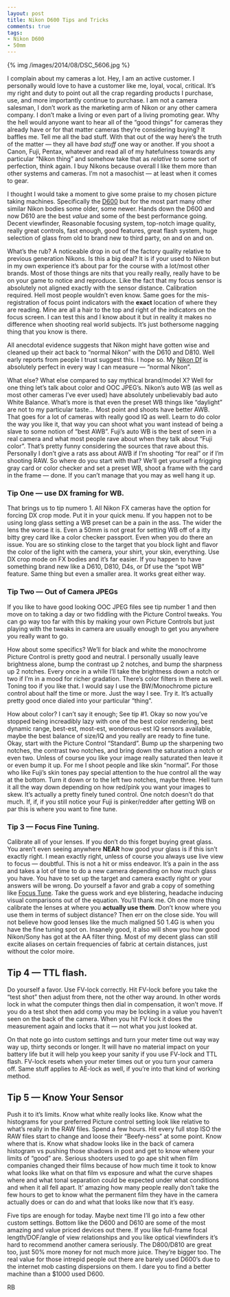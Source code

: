 ```yaml
---
layout: post
title: Nikon D600 Tips and Tricks
comments: true
tags:
- Nikon D600
- 50mm
---
```


{% img /images/2014/08/DSC_5606.jpg %}

I complain about my cameras a lot. Hey, I am an active customer. I personally would love to have a customer like me, loyal, vocal, critical. It’s my right and duty to point out all the crap regarding products I purchase, use, and more importantly continue to purchase. I am not a camera salesman, I don’t work as the marketing arm of Nikon or any other camera company. I don’t make a living or even part of a living promoting gear. Why the hell would anyone want to hear all of the “good things” for cameras they already have or for that matter cameras they’re considering buying? It baffles me. Tell me all the bad stuff. With that out of the way here’s the truth of the matter — they all have *bad stuff* one way or another. If you shoot a Canon, Fuji, Pentax, whatever and read all of my hatefulness towards any particular “Nikon thing” and somehow take that as *relative* to some sort of perfection, think again. I buy Nikons because overall I like them more than other systems and cameras. I’m not a masochist — at least when it comes to gear.

<!--more-->

I thought I would take a moment to give some praise to my chosen picture taking machines. Specifically the [D600](http://www.amazon.com/gp/product/B0099XGZXA/ref=as_li_tl?ie=UTF8&camp=1789&creative=390957&creativeASIN=B0099XGZXA&linkCode=as2&tag=rbde-20) but for the most part many other similar Nikon bodies some older, some newer. Hands down the D600 and now D610 are the best *value* and some of the best performance going. Decent viewfinder, Reasonable focusing system, top-notch image quality, really great controls, fast enough, good features, great flash system, huge selection of glass from old to brand new to third party, on and on and on.

What’s the rub? A noticeable drop in out of the factory quality relative to previous generation Nikons. Is this a big deal? It is if your used to Nikon but in my own experience it’s about par for the course with a lot/most other brands. Most of those things are nits that you really really, really have to be on your game to notice and reproduce. Like the fact that my focus sensor is absolutely not aligned exactly with the sensor distance. Calibration required. Hell most people wouldn’t even know. Same goes for the mis-registration of focus point indicators with the **exact** location of where they are reading. Mine are all a hair to the top and right of the indicators on the focus screen. I can test this and I know about it but in reality it makes no difference when shooting real world subjects. It’s just bothersome nagging thing that you know is there.

All anecdotal evidence suggests that Nikon might have gotten wise and cleaned up their act back to “normal Nikon” with the D610 and D810. Well early reports from people I trust suggest this. I hope so. My [Nikon Df](http://www.amazon.com/gp/product/B00GD1KBLI/ref=as_li_tl?ie=UTF8&camp=1789&creative=390957&creativeASIN=B00GD1KBLI&linkCode=as2&tag=rbde-20) is absolutely perfect in every way I can measure — “normal Nikon”. 

What else? What else compared to say mythical brand/model X? Well for one thing let’s talk about color and OOC JPEG’s. Nikon’s auto WB (as well as most other cameras I’ve ever used) have absolutely unbelievably bad auto White Balance. What’s more is that even the preset WB things like “daylight” are not to my particular taste… Most point and shoots have better AWB. That goes for a lot of cameras with really good IQ as well. Learn to do color the way you like it, that way you can shoot what you want instead of being a slave to some notion of “best AWB”. Fuji’s auto WB is the best of seen in a real camera and what most people rave about when they talk about “Fuji color”. That’s pretty funny considering the sources that rave about this. Personally I don’t give a rats ass about AWB if I’m shooting “for real” or if I’m shooting RAW. So where do you start with that? We’ll get yourself a frigging gray card or color checker and set a preset WB, shoot a frame with the card in the frame — done. If you can’t manage that you may as well hang it up. 

### Tip One — use DX framing for WB.

That brings us to tip numero 1. All Nikon FX cameras have the option for forcing DX crop mode. Put it in your quick menu. If you happen not to be using long glass setting a WB preset can be a pain in the ass. The wider the lens the worse it is. Even a 50mm is not great for setting WB off of a itty bitty grey card like a color checker passport. Even when you do there an issue. You are so stinking close to the target that you block light and flavor the color of the light with the camera, your shirt, your skin, everything. Use DX crop mode on FX bodies and it’s far easier. If you happen to have something brand new like a D610, D810, D4s, or Df use the “spot WB” feature. Same thing but even a smaller area. It works great either way.

### Tip Two — Out of Camera JPEGs

If you like to have good looking OOC JPEG files see tip number 1 and then move on to taking a day or two fiddling with the Picture Control tweaks. You can go way too far with this by making your own Picture Controls but just playing with the tweaks in camera are usually enough to get you anywhere you really want to go. 

How about some specifics? We’ll for black and white the monochrome Picture Control is pretty good and neutral. I personally usually leave brightness alone, bump the contrast up 2 notches, and bump the sharpness up 2 notches. Every once in a while I’ll take the brightness down a notch or two if I’m in a mood for richer gradation. There’s color filters in there as well. Toning too if you like that. I would say I use the BW/Monochrome picture control about half the time or more. Just the way I see. Try it. It’s actually pretty good once dialed into your particular “thing”. 

How about color? I can’t say it enough; See tip #1. Okay so now you’ve stopped being increadibly lazy with one of the best color rendering, best dynamic range, best-est, most-est, wonderous-est IQ sensors available, maybe the best balance of size/IQ and you really are ready to fine tune. Okay, start with the Picture Control “Standard”. Bump up the sharpening two notches, the contrast two notches, and bring down the saturation a notch or even two. Unless of course you like your image really saturated then leave it or even bump it up. For me I shoot people and like skin “normal”. For those who like Fuji’s skin tones pay special attention to the hue control all the way at the bottom. Turn it down or to the left two notches, maybe three. Hell turn it all the way down depending on how red/pink you want your images to skew. It’s actually a pretty finely tuned control. One notch doesn’t do that much. If, if, if you still notice your Fuji is pinker/redder after getting WB on par this is where you want to fine tune.

### Tip 3 — Focus Fine Tuning.

Calibrate all of your lenses. If you don’t do this forget buying great glass. You aren’t even seeing anywhere **NEAR** how good your glass is if this isn’t exactly right. I mean exactly right, unless of course you always use live view to focus — doubtful. This is not a hit or miss endeavor. It’s a pain in the ass and takes a lot of time to do a new camera depending on how much glass you have. You have to set up the target and camera exactly right or your answers will be wrong. Do yourself a favor and grab a copy of something like [Focus Tune](#). Take the guess work and eye blistering, headache inducing visual comparisons out of the equation. You’ll thank me. Oh one more thing calibrate the lenses at where you **actually use them**. Don’t know where you use them in terms of subject distance? Then err on the close side. You will not believe how good lenses like the much maligned 50 1.4G is when you have the fine tuning spot on. Insanely good, it also will show you how good Nikon/Sony has got at the AA filter thing. Most of my decent glass can still excite aliases on certain frequencies of fabric at certain distances, just without the color moire. 

## Tip 4 — TTL flash.

Do yourself a favor. Use FV-lock correctly. Hit FV-lock before you take the “test shot” then adjust from there, not the other way around. In other words lock in what the computer things then dial in compensation, it won’t move. If you do a test shot then add comp you may be locking in a value you haven’t seen on the back of the camera. When you hit FV lock it does the measurement again and locks that it — not what you just looked at. 

On that note go into custom settings and turn your meter time out way way way up, thirty seconds or longer. It will have no material impact on your battery life but it will help you keep your sanity if you use FV-lock and TTL flash. FV-lock resets when your meter times out or you turn your camera off. Same stuff applies to AE-lock as well, if you’re into that kind of working method.

## Tip 5 — Know Your Sensor

Push it to it’s limits. Know what white really looks like. Know what the histograms for your preferred Picture control setting look like relative to what’s really in the RAW files. Spend a few hours. Hit every full stop ISO the RAW files start to change and loose their “Beefy-ness” at some point. Know where that is. Know what shadow looks like in the back of camera histogram vs pushing those shadows in post and get to know where your limits of “good” are. Serious shooters used to go ape shit when film companies changed their films because of how much time it took to know what looks like what on that film vs exposure and what the curve shapes where and what tonal separation could be expected under what conditions and when it all fell apart. It’ amazing how many people really don’t take the few hours to get to know what the permanent film they have in the camera actually does or can do and what that looks like now that it’s easy.

Five tips are enough for today. Maybe next time I’ll go into a few other custom settings. Bottom like the D600 and D610 are some of the most amazing and value priced devices out there. If you like full-frame focal length/DOF/angle of view relationships and you like optical viewfinders it’s hard to recommend another camera seriously. The D800/D810 are great too, just 50% more money for not much more juice. They’re bigger too. The real value for those intrepid people out there are barely used D600’s due to the internet mob casting dispersions on them. I dare you to find a better machine than a $1000 used D600. 

RB